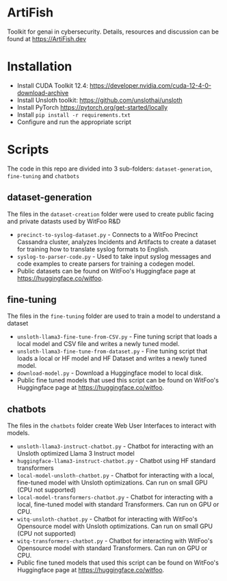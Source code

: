 # ArtiFish
Toolkit for genai in cybersecurity. Details, resources and discussion can be found at https://ArtiFish.dev
# Installation
- Install CUDA Toolkit 12.4: https://developer.nvidia.com/cuda-12-4-0-download-archive
- Install Unsloth toolkit: https://github.com/unslothai/unsloth
- Install PyTorch https://pytorch.org/get-started/locally
- Install `pip install -r requirements.txt`
- Configure and run the appropriate script

# Scripts
The code in this repo are divided into 3 sub-folders: `dataset-generation`, `fine-tuning` and `chatbots`

## dataset-generation
The files in the `dataset-creation` folder were used to create public facing and private datasts used by WitFoo R&D
- `precinct-to-syslog-dataset.py` - Connects to a WitFoo Precinct Cassandra cluster, analyzes Incidents and Artifacts to create a dataset for training how to translate syslog formats to English.
- `syslog-to-parser-code.py` - Used to take input syslog messages and code examples to create parsers for training a codegen model.
- Public datasets can be found on WitFoo's Huggingface page at https://huggingface.co/witfoo.

## fine-tuning
The files in the `fine-tuning` folder are used to train a model to understand a dataset
- `unsloth-llama3-fine-tune-from-CSV.py` - Fine tuning script that loads a local model and CSV file and writes a newly tuned model.
- `unsloth-llama3-fine-tune-from-dataset.py` - Fine tuning script that loads a local or HF model and HF Dataset and writes a newly tuned model.
- `download-model.py` - Download a Huggingface model to local disk.
- Public fine tuned models that used this script can be found on WitFoo's Huggingface page at https://huggingface.co/witfoo.

## chatbots
The files in the `chatbots` folder create Web User Interfaces to interact with models.
- `unsloth-llama3-instruct-chatbot.py` - Chatbot for interacting with an Unsloth optimized Llama 3 Instruct model
- `huggingface-llama3-instruct-chatbot.py` - Chatbot using HF standard transformers
- `local-model-unsloth-chatbot.py` - Chatbot for interacting with a local, fine-tuned model with Unsloth optimizations. Can run on small GPU (CPU not supported)
- `local-model-transformers-chatbot.py` - Chatbot for interacting with a local, fine-tuned model with standard Transformers. Can run on GPU or CPU.
- `witq-unsloth-chatbot.py` - Chatbot for interacting with WitFoo's Opensource model with Unsloth optimizations. Can run on small GPU (CPU not supported)
- `witq-transformers-chatbot.py` - Chatbot for interacting with WitFoo's Opensource model with standard Transformers. Can run on GPU or CPU.
- Public fine tuned models that used this script can be found on WitFoo's Huggingface page at https://huggingface.co/witfoo.